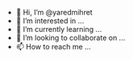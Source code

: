 - 👋 Hi, I’m @yaredmihret
- 👀 I’m interested in ...
- 🌱 I’m currently learning ...
- 💞️ I’m looking to collaborate on ...
- 📫 How to reach me ...

<!---
yaredmihret/yaredmihret is a ✨ special ✨ repository because its `README.md` (this file) appears on your GitHub profile.
You can click the Preview link to take a look at your changes.
--->

